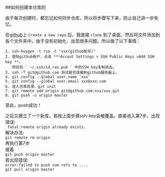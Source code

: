 ##如何创建本仓库的  

由于每次创建时，都忘记如何同步仓库，所以将步骤写下来，防止自己进一步失忆。  


在[github](https://www.github.com)上 `Create a new repo` 后，我直接 `clone` 到了桌面，然后将文件添加到各个文件夹中。由于没有初始化，出现很多问题。所以做了以下事情：  

	1. ssh-keygen -t rsa -C "xxx(github账号)"
	2. 登陆github账户，点击 ***Accout Settings > SSH Public Keys >Add SSH key **，
	   然后将 ` ~/.ssh/id_ras.pub ` 中的SSH key复制进去。
	3. ssh -T git@github.com 测试是否连接到github服务器上。
	4. git config --global user.name 'xxx'
	5. git config --global user.email xxx@xxx.com
	6. 进入仓库目录，git init
	7. git remote add origin git@github.com:xxx/xxx.git
	8. git push -u origin master 

至此，push成功！


之后又建立了一个新库，若按上面步骤ssh-key会被覆盖。直接进入第7步，出现错误:  
` fatal:remote origin already exists.`    
解决办法:  
` git remote rm origin `  
再执行第7步  
接着  
` git push origin master `  
若出现错误:  
` error:failed to push som refs to .... `  
` git pull origin master `  


